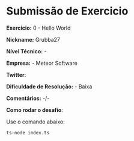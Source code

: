 # Submissão de Exercicio

**Exercicio:** 0 - Hello World

**Nickname:** Grubba27

**Nível Técnico:** - 

**Empresa:** - Meteor Software

**Twitter**:

**Dificuldade de Resolução:** - Baixa

**Comentários:** -/-

**Como rodar o desafio**:

Use o comando abaixo:
```bash
ts-node index.ts
```
